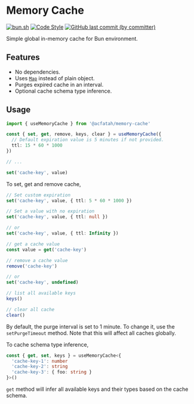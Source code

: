 # Memory Cache

<p>
  <a href="https://bun.sh">
    <img
      alt="bun.sh"
      src="https://img.shields.io/badge/Bun-%23000000.svg?style=flat-square&logo=bun&logoColor=white"
    ></a>
  <a href="https://github.com/antfu/eslint-config">
    <img
      alt="Code Style"
      src="https://antfu.me/badge-code-style.svg"
    ></a>
  <a href="https://github.com/acfatah/memory-cache/commits/main">
    <img
      alt="GitHub last commit (by committer)"
      src="https://img.shields.io/github/last-commit/acfatah/memory-cache?display_timestamp=committer&style=flat-square"
    ></a>
</p>

Simple global in-memory cache for Bun environment.

## Features

- No dependencies.
- Uses [`Map`](https://developer.mozilla.org/en-US/docs/Web/JavaScript/Reference/Global_Objects/Map) instead of plain object.
- Purges expired cache in an interval.
- Optional cache schema type inference.

## Usage

```typescript
import { useMemoryCache } from '@acfatah/memory-cache'

const { set, get, remove, keys, clear } = useMemoryCache({
  // Default expiration value is 5 minutes if not provided.
  ttl: 15 * 60 * 1000
})

// ...

set('cache-key', value)
```

To set, get and remove cache,

```typescript
// Set custom expiration
set('cache-key', value, { ttl: 5 * 60 * 1000 })

// Set a value with no expiration
set('cache-key', value, { ttl: null })

// or
set('cache-key', value, { ttl: Infinity })

// get a cache value
const value = get('cache-key')

// remove a cache value
remove('cache-key')

// or
set('cache-key', undefined)

// list all available keys
keys()

// clear all cache
clear()
```

By default, the purge interval is set to 1 minute. To change it, use the `setPurgeTimeout` method. Note that this will affect all caches globally.

To cache schema type inference,

```typescript
const { get, set, keys } = useMemoryCache<{
  'cache-key-1': number
  'cache-key-2': string
  'cache-key-3': { foo: string }
}>()
```

`get` method will infer all available keys and their types based on the cache schema.
